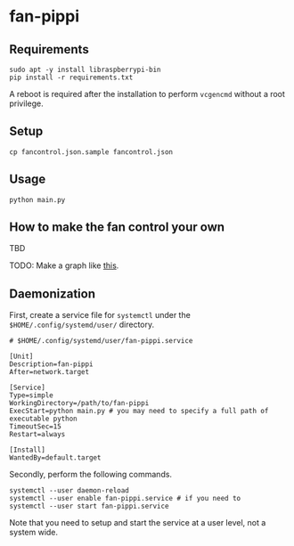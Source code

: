 # fan-pippi

## Requirements

```shell
sudo apt -y install libraspberrypi-bin
pip install -r requirements.txt
```

A reboot is required after the installation to perform `vcgencmd` without a root privilege.

## Setup

```shell
cp fancontrol.json.sample fancontrol.json
```

## Usage

```shell
python main.py
```

## How to make the fan control your own
TBD

TODO: Make a graph like [this](https://www.google.com/search?q=cpu+fan+control&tbm=isch#imgrc=uiX82SZ311m20M).

## Daemonization
First, create a service file for `systemctl` under the `$HOME/.config/systemd/user/` directory.

```
# $HOME/.config/systemd/user/fan-pippi.service

[Unit]
Description=fan-pippi
After=network.target

[Service]
Type=simple
WorkingDirectory=/path/to/fan-pippi
ExecStart=python main.py # you may need to specify a full path of executable python
TimeoutSec=15
Restart=always

[Install]
WantedBy=default.target
```

Secondly, perform the following commands.

```shell
systemctl --user daemon-reload
systemctl --user enable fan-pippi.service # if you need to
systemctl --user start fan-pippi.service
```

Note that you need to setup and start the service at a user level, not a system wide.
